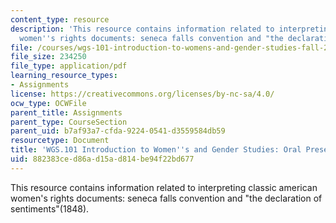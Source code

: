 ```yaml
---
content_type: resource
description: 'This resource contains information related to interpreting classic american
  women''s rights documents: seneca falls convention and "the declaration of sentiments"(1848).'
file: /courses/wgs-101-introduction-to-womens-and-gender-studies-fall-2014/882383ced86ad15ad814be94f22bd677_MITWGS_101F14_Oral.pdf
file_size: 234250
file_type: application/pdf
learning_resource_types:
- Assignments
license: https://creativecommons.org/licenses/by-nc-sa/4.0/
ocw_type: OCWFile
parent_title: Assignments
parent_type: CourseSection
parent_uid: b7af93a7-cfda-9224-0541-d3559584db59
resourcetype: Document
title: 'WGS.101 Introduction to Women''s and Gender Studies: Oral Presentation'
uid: 882383ce-d86a-d15a-d814-be94f22bd677
---
```

This resource contains information related to interpreting classic american women's rights documents: seneca falls convention and "the declaration of sentiments"(1848).